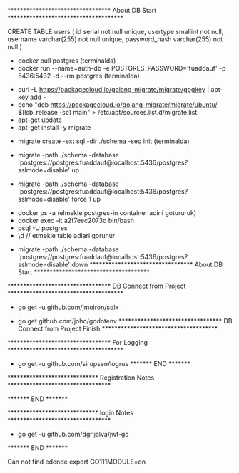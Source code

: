 ********************************* About DB Start *************************************
<!-- users tablenin ici .sql fayli -->
CREATE TABLE users
(
    id serial not null unique,
    usertype smallint not null,
    username varchar(255) not null unique,
    password_hash varchar(255) not null
)

<!-- docker -de postgres qoshmaq ucun addimlar -->
- docker pull postgres (terminalda)
- docker run --name=auth-db -e POSTGRES_PASSWORD='fuaddauf' -p 5436:5432 -d --rm postgres (terminalda)

<!-- mende migrate install olmadigi ucun asagidakilari eledim -->
<!-- asagidaki komndalari root olaraq etmek lazimdi ona gore evver terminalda sudo -s -->
- curl -L https://packagecloud.io/golang-migrate/migrate/gpgkey | apt-key add -
- echo "deb https://packagecloud.io/golang-migrate/migrate/ubuntu/ $(lsb_release -sc) main" > /etc/apt/sources.list.d/migrate.list
- apt-get update
- apt-get install -y migrate

<!-- ve yene davam edirem -->
- migrate create -ext sql -dir ./schema -seq init (terminalda)
<!-- yuxaridaki komandadan sonra schema papkasi ve icinde 2 .sql fayl yaranir -->

<!-- .sql fayllarinda deyisiklik etdikden sonra asagidaki komanda ile migrate edirik -->
- migrate -path ./schema -database 'postgres://postgres:fuaddauf@localhost:5436/postgres?sslmode=disable' up
<!-- mende error (Dirty database version 1. Fix and force version.) cixdi, ona gore asagidaki kimi eledim -->
- migrate -path ./schema -database 'postgres://postgres:fuaddauf@localhost:5436/postgres?sslmode=disable' force 1 up
<!-- sonra yeniden adi migrate ... up -i eledim terminalda seriya cixdi -->

<!-- teminalda girib data bazaya baxmaq ucun -->
- docker ps -a (elmekle postgres-in container adini gotururuk)
- docker exec -it a2f7eec2073d bin/bash
- psql -U postgres
- \d  // etmekle table adlari gorunur

<!-- table-leri silmek ucun asagidaki -->
- migrate -path ./schema -database 'postgres://postgres:fuaddauf@localhost:5436/postgres?sslmode=disable' down
********************************* About DB Start *************************************

********************************* DB Connect from Project *************************************
<!-- sql-le ishlemek ucun asagidakini yukledim -->
- go get -u github.com/jmoiron/sqlx

<!-- passwordu config file-da saxlamaq duzgun deyil .env-le islemek ucun asagidakini yukledim -->
- go get github.com/joho/godotenv
********************************* DB Connect from Project Finish *************************************

********************************* For Logging *************************************
- go get -u github.com/sirupsen/logrus
******* END *******

***************************** Registration Notes *********************************

******* END *******

***************************** login Notes *********************************
- go get -u github.com/dgrijalva/jwt-go

******* END *******

Can not find edende export GO111MODULE=on 
